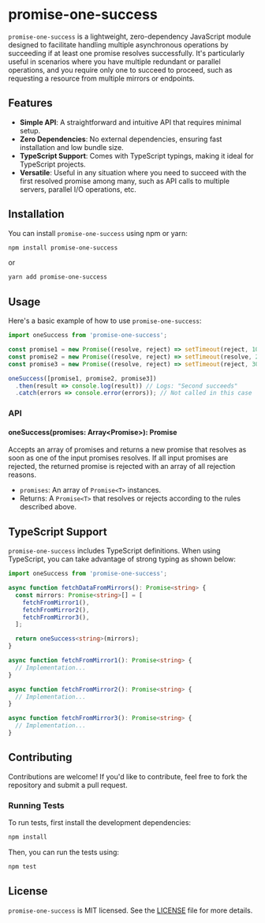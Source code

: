 # promise-one-success

`promise-one-success` is a lightweight, zero-dependency JavaScript module designed to facilitate handling multiple asynchronous operations by succeeding if at least one promise resolves successfully. It's particularly useful in scenarios where you have multiple redundant or parallel operations, and you require only one to succeed to proceed, such as requesting a resource from multiple mirrors or endpoints.

## Features

- **Simple API**: A straightforward and intuitive API that requires minimal setup.
- **Zero Dependencies**: No external dependencies, ensuring fast installation and low bundle size.
- **TypeScript Support**: Comes with TypeScript typings, making it ideal for TypeScript projects.
- **Versatile**: Useful in any situation where you need to succeed with the first resolved promise among many, such as API calls to multiple servers, parallel I/O operations, etc.

## Installation

You can install `promise-one-success` using npm or yarn:

```bash
npm install promise-one-success
```

or

```bash
yarn add promise-one-success
```

## Usage

Here's a basic example of how to use `promise-one-success`:

```javascript
import oneSuccess from 'promise-one-success';

const promise1 = new Promise((resolve, reject) => setTimeout(reject, 100, 'First fails'));
const promise2 = new Promise((resolve, reject) => setTimeout(resolve, 200, 'Second succeeds'));
const promise3 = new Promise((resolve, reject) => setTimeout(reject, 300, 'Third fails'));

oneSuccess([promise1, promise2, promise3])
  .then(result => console.log(result)) // Logs: "Second succeeds"
  .catch(errors => console.error(errors)); // Not called in this case
```

### API

#### oneSuccess<T>(promises: Array<Promise<T>>): Promise<T>

Accepts an array of promises and returns a new promise that resolves as soon as one of the input promises resolves. If all input promises are rejected, the returned promise is rejected with an array of all rejection reasons.

- `promises`: An array of `Promise<T>` instances.
- Returns: A `Promise<T>` that resolves or rejects according to the rules described above.

## TypeScript Support

`promise-one-success` includes TypeScript definitions. When using TypeScript, you can take advantage of strong typing as shown below:

```typescript
import oneSuccess from 'promise-one-success';

async function fetchDataFromMirrors(): Promise<string> {
  const mirrors: Promise<string>[] = [
    fetchFromMirror1(),
    fetchFromMirror2(),
    fetchFromMirror3(),
  ];

  return oneSuccess<string>(mirrors);
}

async function fetchFromMirror1(): Promise<string> {
  // Implementation...
}

async function fetchFromMirror2(): Promise<string> {
  // Implementation...
}

async function fetchFromMirror3(): Promise<string> {
  // Implementation...
}
```

## Contributing

Contributions are welcome! If you'd like to contribute, feel free to fork the repository and submit a pull request.

### Running Tests

To run tests, first install the development dependencies:

```bash
npm install
```

Then, you can run the tests using:

```bash
npm test
```

## License

`promise-one-success` is MIT licensed. See the [LICENSE](LICENSE) file for more details.

